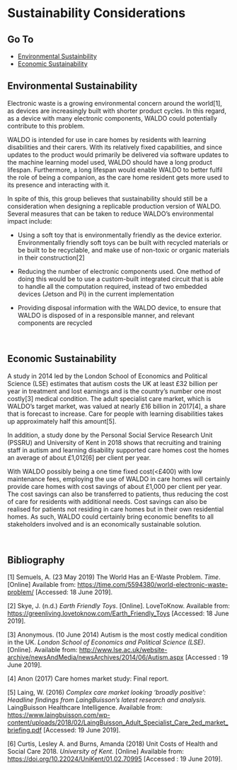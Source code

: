 #  Sustainability Considerations

Go To
------
* [Environmental Sustainbility](#environmental-sustainability)
* [Economic Sustainability](#economic-sustainability)
  

## Environmental Sustainability

  

Electronic waste is a growing environmental concern around the world[1], as devices are increasingly built with shorter product cycles. In this regard, as a device with many electronic components, WALDO could potentially contribute to this problem.

  

WALDO is intended for use in care homes by residents with learning disabilities and their carers. With its relatively fixed capabilities, and since updates to the product would primarily be delivered via software updates to the machine learning model used, WALDO should have a long product lifespan. Furthermore, a long lifespan would enable WALDO to better fulfil the role of being a companion, as the care home resident gets more used to its presence and interacting with it.

  

In spite of this, this group believes that sustainability should still be a consideration when designing a replicable production version of WALDO. Several measures that can be taken to reduce WALDO’s environmental impact include:

  

-   Using a soft toy that is environmentally friendly as the device exterior. Environmentally friendly soft toys can be built with recycled materials or be built to be recyclable, and make use of non-toxic or organic materials in their construction[2]
    
-   Reducing the number of electronic components used. One method of doing this would be to use a custom-built integrated circuit that is able to handle all the computation required, instead of two embedded devices (Jetson and Pi) in the current implementation
    
-   Providing disposal information with the WALDO device, to ensure that WALDO is disposed of in a responsible manner, and relevant components are recycled
    

<Br>  

## Economic Sustainability

  

A study in 2014 led by the London School of Economics and Political Science (LSE) estimates that autism costs the UK at least £32 billion per year in treatment and lost earnings and is the country’s number one most costly[3] medical condition. The adult specialist care market, which is WALDO’s target market, was valued at nearly £16 billion in 2017[4], a share that is forecast to increase. Care for people with learning disabilities takes up approximately half this amount[5].

  

In addition, a study done by the Personal Social Service Research Unit (PSSRU) and University of Kent in 2018 shows that recruiting and training staff in autism and learning disability supported care homes cost the homes an average of about £1,012[6] per client per year.

  

With WALDO possibly being a one time fixed cost(<£400) with low maintenance fees, employing the use of WALDO in care homes will certainly provide care homes with cost savings of about £1,000 per client per year. The cost savings can also be transferred to patients, thus reducing the cost of care for residents with additional needs. Cost savings can also be realised for patients not residing in care homes but in their own residential homes. As such, WALDO could certainly bring economic benefits to all stakeholders involved and is an economically sustainable solution.

<Br>

## Bibliography

  

[1] Semuels, A. (23 May 2019) The World Has an E-Waste Problem. *Time*. [Online] Available from: https://time.com/5594380/world-electronic-waste-problem/ [Accessed: 18 June 2019].

  

[2] Skye, J. (n.d.) *Earth Friendly Toys*. [Online]. LoveToKnow. Available from: https://greenliving.lovetoknow.com/Earth_Friendly_Toys [Accessed: 18 June 2019].

  

[3] Anonymous. (10 June 2014) Autism is the most costly medical condition in the UK. *London School of Economics and Political Science (LSE)*. [Online]. Available from: http://www.lse.ac.uk/website-archive/newsAndMedia/newsArchives/2014/06/Autism.aspx [Accessed : 19 June 2019].

  

[4] Anon (2017) Care homes market study: Final report. 

  

[5] Laing, W. (2016) *Complex care market looking ‘broadly positive’: Headline findings from LaingBuisson’s latest research and analysis.* LaingBuisson Healthcare Intelligence. Available from: https://www.laingbuisson.com/wp-content/uploads/2018/02/LaingBuisson_Adult_Specialist_Care_2ed_market_briefing.pdf [Accessed: 19 June 2019].

  

[6] Curtis, Lesley A. and Burns, Amanda (2018) Unit Costs of Health and Social Care 2018. *University of Kent.* [Online] Available from: https://doi.org/10.22024/UniKent/01.02.70995 [Accessed : 19 June 2019].
